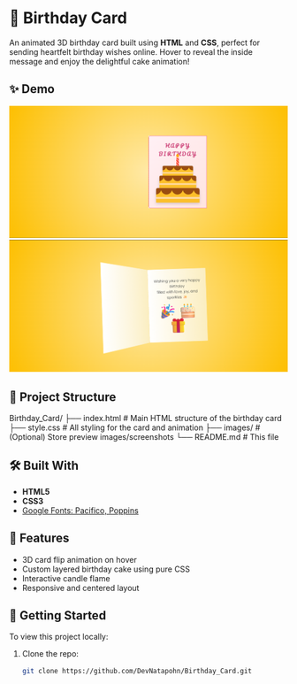 # 🎂 Birthday Card

An animated 3D birthday card built using **HTML** and **CSS**, perfect for sending heartfelt birthday wishes online. Hover to reveal the inside message and enjoy the delightful cake animation!

## ✨ Demo

![Preview](images/preview.png) <!-- Replace with actual image path or remove if not available -->
![Preview](images/preview1.png) <!-- Replace with actual image path or remove if not available -->

## 📁 Project Structure

Birthday_Card/
├── index.html # Main HTML structure of the birthday card
├── style.css # All styling for the card and animation
├── images/ # (Optional) Store preview images/screenshots
└── README.md # This file

## 🛠️ Built With

- **HTML5**
- **CSS3**
- [Google Fonts: Pacifico, Poppins](https://fonts.google.com/)

## 🎉 Features

- 3D card flip animation on hover
- Custom layered birthday cake using pure CSS
- Interactive candle flame
- Responsive and centered layout

## 🚀 Getting Started

To view this project locally:

1. Clone the repo:
   ```bash
   git clone https://github.com/DevNatapohn/Birthday_Card.git